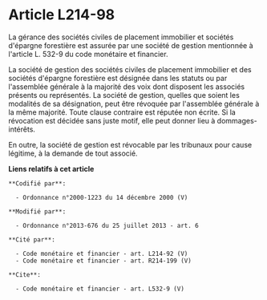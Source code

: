 # Article L214-98

La gérance des sociétés civiles de placement immobilier et sociétés d'épargne forestière est assurée par une société de
gestion mentionnée à l'article L. 532-9 du code monétaire et financier. 

La société de gestion des sociétés civiles de placement immobilier et des sociétés d'épargne forestière est désignée dans les
statuts ou par l'assemblée générale à la majorité des voix dont disposent les associés présents ou représentés. La société de
gestion, quelles que soient les modalités de sa désignation, peut être révoquée par l'assemblée générale à la même majorité.
Toute clause contraire est réputée non écrite. Si la révocation est décidée sans juste motif, elle peut donner lieu à
dommages-intérêts. 

En outre, la société de gestion est révocable par les tribunaux pour cause légitime, à la demande de tout associé.

**Liens relatifs à cet article**

	**Codifié par**:

	  - Ordonnance n°2000-1223 du 14 décembre 2000 (V)

	**Modifié par**:

	  - Ordonnance n°2013-676 du 25 juillet 2013 - art. 6

	**Cité par**:

	  - Code monétaire et financier - art. L214-92 (V)
	  - Code monétaire et financier - art. R214-199 (V)

	**Cite**:

	  - Code monétaire et financier - art. L532-9 (V)
